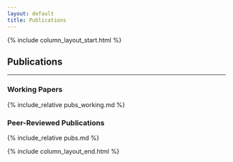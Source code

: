 ```yaml
---
layout: default
title: Publications
---
```


{% include column_layout_start.html %}

  <div class="row" id="" style="" markdown="1">

## Publications
<hr>

### Working Papers

{% include_relative pubs_working.md %}


### Peer-Reviewed Publications

{% include_relative pubs.md %}

{% include column_layout_end.html %}
